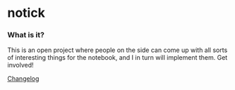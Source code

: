 # notick

### What is it?

This is an open project where people on the side can come up with all sorts of interesting things for the notebook, and I in turn will implement them. Get involved!

<a href="https://aysommer.notion.site/notick-changelog-4b00507d93fd4083a5557654e762dfc5" target="_blank">Changelog</a>